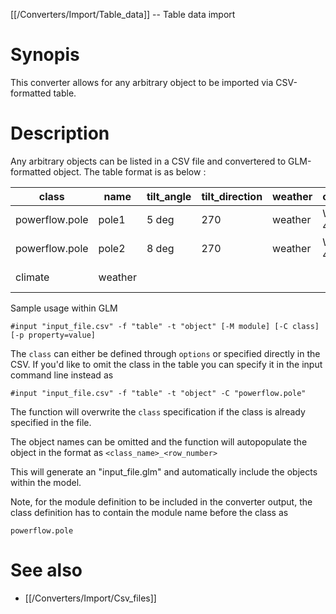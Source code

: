 [[/Converters/Import/Table_data]] -- Table data import

# Synopis

This converter allows for any arbitrary object to be imported via CSV-formatted table. 

# Description

Any arbitrary objects can be listed in a CSV file and convertered to GLM-formatted object. The table format is as below : 

class | name | tilt_angle | tilt_direction | weather | configuration | equipment_area | equipment_height | install_year	| repair_time | latitude | longitude | phases | nominal_voltage | tmyfile
--- | --- | --- | --- |--- |--- |--- |--- |--- |--- |--- |--- |--- |--- |---
powerflow.pole | pole1 | 5 deg | 270	| weather | WOOD-C-45/5 | | | 1990 | 1 h | 37.4275 | 122.1697 | ABC | 12470
powerflow.pole | pole2 | 8 deg | 270	| weather | WOOD-C-45/5 | | | 2000 | 8 h | 37.127 | 122.1646 | ABC | 12470
climate | weather | | 	|  |  | | |  |  |  |  |  | | CA-Chino_Airport.tmy3

Sample usage within GLM
~~~
#input "input_file.csv" -f "table" -t "object" [-M module] [-C class] [-p property=value]
~~~

The `class` can either be defined through `options` or specified directly in the CSV. If you'd like to omit the class in the table you can specify it in the input command line instead as 

~~~
#input "input_file.csv" -f "table" -t "object" -C "powerflow.pole"
~~~
The function will overwrite the `class` specification if the class is already specified in the file. 

The object names can be omitted and the function will autopopulate the object in the format as `<class_name>_<row_number>`

This will generate an "input_file.glm" and automatically include the objects within the model. 

Note, for the module definition to be included in the converter output, the class definition has to contain the module name before the class as 
~~~
powerflow.pole
~~~


# See also

* [[/Converters/Import/Csv_files]]
